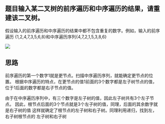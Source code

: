 ## 题目输入某二叉树的前序遍历和中序遍历的结果，请重建该二叉树。
假设输入的前序遍历和中序遍历的结果中都不包含重复的数字。例如，输入的前序遍历
{1,2,4,7,3,5,6,8}和中序遍历序列{4,7,2,1,5,3,8,6}

![](https://s2.ax1x.com/2019/11/17/MDtuse.png)

## 思路
前序遍历的第一个数字1就是更节点。扫描中序遍历序列，就能确定更节点的位置。
根据中序遍历的特点，在更节点的值1前面的3个数字都是左子树节点的值，
位于1后面的数字都是右子节点的值。

由于在中序遍历序列中，有三个数字是左子树的值，因此左子树共有3个左子节点。
因此，根节点后面的3个节点就是3个左子树的值，同理，后面的其余数字就是右子树的值
这样就确定了根节点的左子树和右子树。同理利用递归，找到左，右子树根节点的
左子树和右子树

